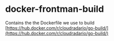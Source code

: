 # docker-frontman-build
Contains the the Dockerfile we use to build [https://hub.docker.com/r/cloudradario/go-build/](https://hub.docker.com/r/cloudradario/go-build/)
